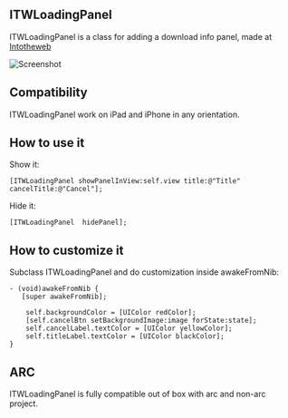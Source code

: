 ## ITWLoadingPanel
ITWLoadingPanel is a class for adding a download info panel, made at [Intotheweb](http://intotheweb.be/)

![Screenshot](https://github.com/brunow/ITWLoadingPanel/raw/master/Screenshot.png)

## Compatibility

ITWLoadingPanel work on iPad and iPhone in any orientation.

## How to use it

Show it:

	[ITWLoadingPanel showPanelInView:self.view title:@"Title" cancelTitle:@"Cancel"];

Hide it:

	[ITWLoadingPanel  hidePanel];

## How to customize it

Subclass ITWLoadingPanel and do customization inside awakeFromNib:

	- (void)awakeFromNib {
 	   [super awakeFromNib];
    
	    self.backgroundColor = [UIColor redColor];
	    [self.cancelBtn setBackgroundImage:image forState:state];
	    self.cancelLabel.textColor = [UIColor yellowColor];
	    self.titleLabel.textColor = [UIColor blackColor];
	}


## ARC
ITWLoadingPanel is fully compatible out of box with arc and non-arc project.